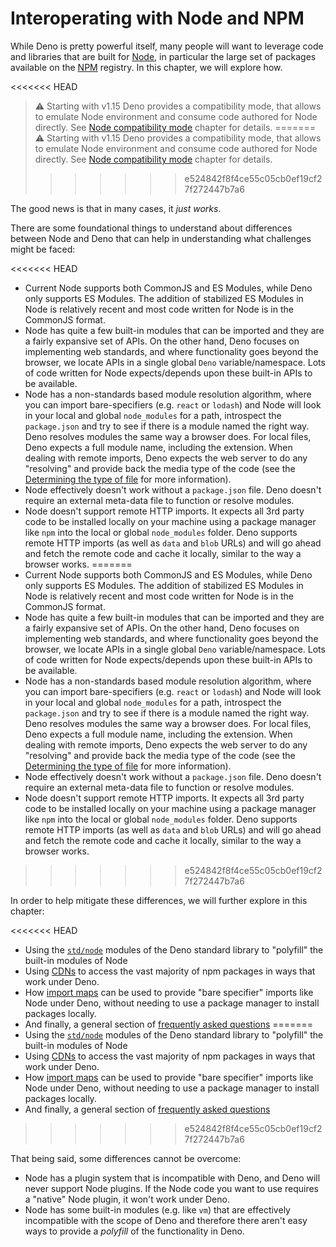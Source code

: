 # Interoperating with Node and NPM

While Deno is pretty powerful itself, many people will want to leverage code and libraries that are built for
[Node](https://nodejs.org/), in particular the large set of packages available on the [NPM](https://npmjs.com/)
registry. In this chapter, we will explore how.

<<<<<<< HEAD
> ⚠️ Starting with v1.15 Deno provides a compatibility mode, that allows to emulate Node environment and consume code
> authored for Node directly. See [Node compatibility mode](./npm_nodejs/compatibility_mode.md) chapter for details.
=======
> ⚠️ Starting with v1.15 Deno provides a compatibility mode, that allows to
> emulate Node environment and consume code authored for Node directly. See
> [Node compatibility mode](./node/compatibility_mode.md) chapter for details.
>>>>>>> e524842f8f4ce55c05cb0ef19cf27f272447b7a6

The good news is that in many cases, it _just works_.

There are some foundational things to understand about differences between Node and Deno that can help in understanding
what challenges might be faced:

<<<<<<< HEAD
- Current Node supports both CommonJS and ES Modules, while Deno only supports ES Modules. The addition of stabilized ES
  Modules in Node is relatively recent and most code written for Node is in the CommonJS format.
- Node has quite a few built-in modules that can be imported and they are a fairly expansive set of APIs. On the other
  hand, Deno focuses on implementing web standards, and where functionality goes beyond the browser, we locate APIs in a
  single global `Deno` variable/namespace. Lots of code written for Node expects/depends upon these built-in APIs to be
  available.
- Node has a non-standards based module resolution algorithm, where you can import bare-specifiers (e.g. `react` or
  `lodash`) and Node will look in your local and global `node_modules` for a path, introspect the `package.json` and try
  to see if there is a module named the right way. Deno resolves modules the same way a browser does. For local files,
  Deno expects a full module name, including the extension. When dealing with remote imports, Deno expects the web
  server to do any "resolving" and provide back the media type of the code (see the
  [Determining the type of file](../typescript/overview.md#determining-the-type-of-file) for more information).
- Node effectively doesn't work without a `package.json` file. Deno doesn't require an external meta-data file to
  function or resolve modules.
- Node doesn't support remote HTTP imports. It expects all 3rd party code to be installed locally on your machine using
  a package manager like `npm` into the local or global `node_modules` folder. Deno supports remote HTTP imports (as
  well as `data` and `blob` URLs) and will go ahead and fetch the remote code and cache it locally, similar to the way a
  browser works.
=======
- Current Node supports both CommonJS and ES Modules, while Deno only supports
  ES Modules. The addition of stabilized ES Modules in Node is relatively recent
  and most code written for Node is in the CommonJS format.
- Node has quite a few built-in modules that can be imported and they are a
  fairly expansive set of APIs. On the other hand, Deno focuses on implementing
  web standards, and where functionality goes beyond the browser, we locate APIs
  in a single global `Deno` variable/namespace. Lots of code written for Node
  expects/depends upon these built-in APIs to be available.
- Node has a non-standards based module resolution algorithm, where you can
  import bare-specifiers (e.g. `react` or `lodash`) and Node will look in your
  local and global `node_modules` for a path, introspect the `package.json` and
  try to see if there is a module named the right way. Deno resolves modules the
  same way a browser does. For local files, Deno expects a full module name,
  including the extension. When dealing with remote imports, Deno expects the
  web server to do any "resolving" and provide back the media type of the code
  (see the
  [Determining the type of file](./typescript/overview.md#determining-the-type-of-file)
  for more information).
- Node effectively doesn't work without a `package.json` file. Deno doesn't
  require an external meta-data file to function or resolve modules.
- Node doesn't support remote HTTP imports. It expects all 3rd party code to be
  installed locally on your machine using a package manager like `npm` into the
  local or global `node_modules` folder. Deno supports remote HTTP imports (as
  well as `data` and `blob` URLs) and will go ahead and fetch the remote code
  and cache it locally, similar to the way a browser works.
>>>>>>> e524842f8f4ce55c05cb0ef19cf27f272447b7a6

In order to help mitigate these differences, we will further explore in this chapter:

<<<<<<< HEAD
- Using the [`std/node`](./npm_nodejs/std_node.md) modules of the Deno standard library to "polyfill" the built-in
  modules of Node
- Using [CDNs](./npm_nodejs/cdns.md) to access the vast majority of npm packages in ways that work under Deno.
- How [import maps](./npm_nodejs/import_maps.md) can be used to provide "bare specifier" imports like Node under Deno,
  without needing to use a package manager to install packages locally.
- And finally, a general section of [frequently asked questions](./npm_nodejs/faqs.md)
=======
- Using the [`std/node`](./node/std_node.md) modules of the Deno standard
  library to "polyfill" the built-in modules of Node
- Using [CDNs](./node/cdns.md) to access the vast majority of npm packages in
  ways that work under Deno.
- How [import maps](./node/import_maps.md) can be used to provide "bare
  specifier" imports like Node under Deno, without needing to use a package
  manager to install packages locally.
- And finally, a general section of [frequently asked questions](./node/faqs.md)
>>>>>>> e524842f8f4ce55c05cb0ef19cf27f272447b7a6

That being said, some differences cannot be overcome:

- Node has a plugin system that is incompatible with Deno, and Deno will never support Node plugins. If the Node code
  you want to use requires a "native" Node plugin, it won't work under Deno.
- Node has some built-in modules (e.g. like `vm`) that are effectively incompatible with the scope of Deno and therefore
  there aren't easy ways to provide a _polyfill_ of the functionality in Deno.
